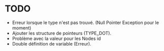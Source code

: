 # TODO

- Erreur lorsque le type n'est pas trouvé. (Null Pointer Exception pour le moment)
- Ajouter les structure de pointeurs (TYPE_DOT).
- Problème avec la valeur pour les Nodes id
- Double définition de variable (Erreur).